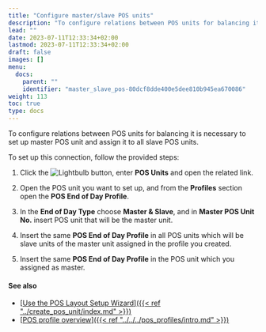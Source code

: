 ```yaml
---
title: "Configure master/slave POS units"
description: "To configure relations between POS units for balancing it is necessary to set up master POS unit and assign it to all slave POS units."
lead: ""
date: 2023-07-11T12:33:34+02:00
lastmod: 2023-07-11T12:33:34+02:00
draft: false
images: []
menu:
  docs:
    parent: ""
    identifier: "master_slave_pos-80dcf8dde400e5dee810b945ea670086"
weight: 113
toc: true
type: docs
---
```


To configure relations between POS units for balancing it is necessary to set up master POS unit and assign it to all slave POS units.

To set up this connection, follow the provided steps:

1. Click the ![Lightbulb](Lightbulb_icon.PNG) button, enter **POS Units** and open the related link.
   
2. Open the POS unit you want to set up, and from the **Profiles** section open the **POS End of Day Profile**.

3. In the **End of Day Type** choose **Master & Slave**, and in **Master POS Unit No.** insert POS unit that will be the master unit.

4. Insert the same **POS End of Day Profile** in all POS units which will be slave units of the master unit assigned in the profile you created.

5. Insert the same **POS End of Day Profile** in the POS unit which you assigned as master.

#### See also

- [<ins>Use the POS Layout Setup Wizard<ins>]({{< ref "../create_pos_unit/index.md" >}})
- [<ins>POS profile overview<ins>]({{< ref "../../../pos_profiles/intro.md" >}})